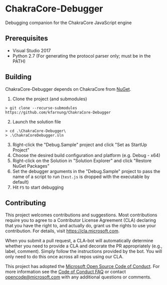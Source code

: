 # ChakraCore-Debugger

Debugging companion for the ChakraCore JavaScript engine

## Prerequisites

* Visual Studio 2017
* Python 2.7 (For generating the protocol parser only; must be in the PATH)

## Building

ChakraCore-Debugger depends on ChakraCore from [NuGet](https://www.nuget.org/packages/Microsoft.ChakraCore.vc140).

1. Clone the project (and submodules)
```console
> git clone --recurse-submodules https://github.com/kfarnung/ChakraCore-Debugger
```
2. Launch the solution file
```console
> cd .\ChakraCore-Debugger\
> .\ChakraCoreDebugger.sln
```
3. Right-click the "Debug.Sample" project and click "Set as StartUp Project"
4. Choose the desired build configuration and platform (e.g. Debug - x64)
5. Right-click on the Solution in "Solution Explorer" and click "Restore NuGet Packages"
6. Set the debugger arguments in the "Debug.Sample" project to pass the name of a script to run (`test.js` is dropped
   with the executable by default)
7. Hit `F5` to start debugging

## Contributing

This project welcomes contributions and suggestions.  Most contributions require you to agree to a
Contributor License Agreement (CLA) declaring that you have the right to, and actually do, grant us
the rights to use your contribution. For details, visit https://cla.microsoft.com.

When you submit a pull request, a CLA-bot will automatically determine whether you need to provide
a CLA and decorate the PR appropriately (e.g., label, comment). Simply follow the instructions
provided by the bot. You will only need to do this once across all repos using our CLA.

This project has adopted the [Microsoft Open Source Code of Conduct](https://opensource.microsoft.com/codeofconduct/).
For more information see the [Code of Conduct FAQ](https://opensource.microsoft.com/codeofconduct/faq/) or
contact [opencode@microsoft.com](mailto:opencode@microsoft.com) with any additional questions or comments.

